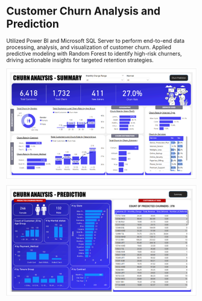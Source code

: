 # Customer Churn Analysis and Prediction

Utilized Power BI and Microsoft SQL Server to perform end-to-end data processing, analysis, and visualization of customer churn. Applied predictive modeling with Random Forest to identify high-risk churners, driving actionable insights for targeted retention strategies.

![NO img found](Churn_analysis_summary.png)

![NO img found](Churn_analysis_prediction.png)
